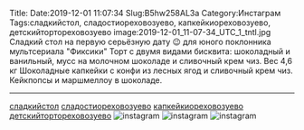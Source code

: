 Title:
Date:2019-12-01 11:07:34
Slug:B5hw258AL3a
Category:Инстаграм
Tags:сладкийстол, сладостиореховозуево, капкейкиореховозуево, детскийтортореховозуево
image:2019-12-01_11-07-34_UTC_1_tntl.jpg
Сладкий стол на первую серьёзную дату 😉 для юного поклонника мультсериала "Фиксики"
Торт с двумя видами бисквита: шоколадный и ванильный, мусс на молочном шоколаде и сливочный крем чиз.  Вес 4,6 кг
Шоколадные капкейки с конфи из лесных ягод  и сливочный крем чиз.
Кейкпопсы и маршмеллоу в шоколаде.

_________________________________
[сладкийстол]({tag}сладкийстол) [сладостиореховозуево]({tag}сладостиореховозуево) [капкейкиореховозуево]({tag}капкейкиореховозуево) [детскийтортореховозуево]({tag}детскийтортореховозуево)
![instagram]({attach}images/2019-12-01_11-07-34_UTC_1.jpg)
![instagram]({attach}images/2019-12-01_11-07-34_UTC_3.jpg)
![instagram]({attach}images/2019-12-01_11-07-34_UTC_2.jpg)
